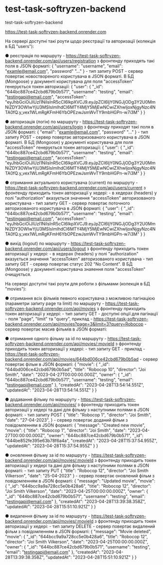 # test-task-softryzen-backend
test-task-softryzen-backend

https://test-task-softryzen-backend.onrender.com

На сервері доступні такі роути щодо реєстрації та авторизації (колекція в БД "users"):

●	реєстрація по маршруту - https://test-task-softryzen-backend.onrender.com/api/users/registration
    з фронтенду приходять такі поля в JSON форматі:
        {
            "username": "username",
            "email": "examle@email.com",
            "password" "..."
        }
        - тип запиту POST
        - сервер повертає новоствореного користувача в JSON форматі. В БД (Mongoose) у документі користувача для поля "accessToken" генерується токен авторизації:
            {
                "user": {
                    "_id": "644bc887ce42cbd679b0b571",
                    "username": "testing",
                    "email": "testingapi@email.com",
                    "accessToken": "eyJhbGciOiJIUzI1NiIsInR5cCI6IkpXVCJ9.eyJpZCI6IjY0NGJjODg3Y2U0MmNiZDY3OWIwYjU3MSIsImlhdCI6MTY4MjY5MjEwNCwiZXhwIjoxNjgyNzc4NTA0fQ.y_vex1WLmRgKFmH6YbOPEzwJsmWvTY9mbHGPn-w7i3M"
                }
            }

●	авторизація (логін) по маршруту - https://test-task-softryzen-backend.onrender.com/api/users/login
    з фронтенду приходят такі поля в JSON форматі:
        {
            "email": "examle@email.com",
            "password" "..."
        }
        - тип запиту POST
        - сервер повертає авторизованого користувача в JSON форматі. В БД (Mongoose) у документі користувача для поля "accessToken" генерується токен авторизації:
            {
                "user": {
                    "_id": "644bc887ce42cbd679b0b571",
                    "username": "testing",
                    "email": "testingapi@email.com",
                    "accessToken": "eyJhbGciOiJIUzI1NiIsInR5cCI6IkpXVCJ9.eyJpZCI6IjY0NGJjODg3Y2U0MmNiZDY3OWIwYjU3MSIsImlhdCI6MTY4MjY5MjEwNCwiZXhwIjoxNjgyNzc4NTA0fQ.y_vex1WLmRgKFmH6YbOPEzwJsmWvTY9mbHGPn-w7i3M"
                }
            }

●	отримання актуального користувача (current) по маршруту - https://test-task-softryzen-backend.onrender.com/api/users/current
    з фронтенду приходить токен авторизації у хедері:
        - в хедерах (headers) у полі "authorization" вказується значення "accessToken" авторизованого користувача
        - тип запиту GET
        - сервер повертає поточного авторизованого користувача в JSON форматі:
            {
                "user": {
                    "_id": "644bc887ce42cbd679b0b571",
                    "username": "testing",
                    "email": "testingapi@email.com",
                    "accessToken": "eyJhbGciOiJIUzI1NiIsInR5cCI6IkpXVCJ9.eyJpZCI6IjY0NGJjODg3Y2U0MmNiZDY3OWIwYjU3MSIsImlhdCI6MTY4MjY5MjEwNCwiZXhwIjoxNjgyNzc4NTA0fQ.y_vex1WLmRgKFmH6YbOPEzwJsmWvTY9mbHGPn-w7i3M"
                }
            }

●	вихід (logout) по маршруту - https://test-task-softryzen-backend.onrender.com/api/users/logout
    з фронтенду приходить токен авторизації у хедері:
        - в хедерах (headers) у полі "authorization" вказується значення "accessToken" авторизованого користувача
        - тип запиту GET
        - сервер повертає статус 202 "No Content". В БД (Mongoose) у документі користувача знаяення поля "accessToken" очищується.



На сервері доступні такі роути для роботи з фільмами (колекція в БД "movies"):

●	отримання всіх фільмів певного користувача з можливою пагінацією (параметри запиту page та limit) по маршруту - https://test-task-softryzen-backend.onrender.com/api/movies
    з фронтенду приходить токен авторизації у хедері:
        - тип запиту GET
        - доступні опції для пагінації - поля "page", "limit" та "query", приклад - https://test-task-softryzen-backend.onrender.com/api/movies?page=3&limit=3?query=Robocop
        - сервер повертає масив фільмів в JSON форматі:

●	отримання одного фільму за id по маршруту - https://test-task-softryzen-backend.onrender.com/api/movies/:movieId
    з фронтенду приходить токен авторизації у хедері:
        - тип запиту GET
        - приклад - https://test-task-softryzen-backend.onrender.com/api/movies/644bd006ce42cbd679b0b5ad
        - сервер повертає фільм в JSON форматі:
            {
                "movie": {
                    "_id": "644bd006ce42cbd679b0b5ad",
                    "title": "Robocop 10",
                    "director": "Joi Smith",
                    "date": "2023-04-27T00:00:00.000Z",
                    "owner": {
                        "_id": "644bc887ce42cbd679b0b571",
                        "username": "testing",
                        "email": "testingapi@email.com"
                    },
                    "createdAt": "2023-04-28T13:54:14.551Z",
                    "updatedAt": "2023-04-28T13:54:14.551Z"
                }
            }

●	додавання фільму по маршруту - https://test-task-softryzen-backend.onrender.com/api/movies/
    з фронтенду приходить токен авторизації у хедері та дані для фільму з наступними полями в JSON форматі:
        - тип запиту POST
            {
                "title": "Robocop 1",
                "director": "Joi Smith",
                "date": "27-04-2023",
            }
        - сервер повертає доданий фільм з повідомленням в JSON форматі:
            {
                "message": "Created new movie",
                "movie": {
                    "title": "Robocop 1",
                    "director": "Joi Smith",
                    "date": "2023-04-27T00:00:00.000Z",
                    "owner": "644bc887ce42cbd679b0b571",
                    "_id": "644be852fe395e63b78f6a4a",
                    "createdAt": "2023-04-28T15:37:54.955Z",
                    "updatedAt": "2023-04-28T15:37:54.955Z"
                }
            }

●	оновлення фільму за id по маршруту - https://test-task-softryzen-backend.onrender.com/api/movies/:movieId
    з фронтенду приходить токен авторизації у хедері та дані для фільму з наступними полями в JSON форматі:
        - тип запиту PUT
        {
            "title": "Robocop 12",
            "director": "Joi Smith Vilkerson",
            "date": "25-04-2023"
        }
        - сервер повертає оновлений фільм з повідомленням в JSON форматі:
            {
                "message": "Updated movie",
                "movie": {
                    "_id": "644bcc9a9a728cc5e0b428a6",
                    "title": "Robocop 12",
                    "director": "Joi Smith Vilkerson",
                    "date": "2023-04-25T00:00:00.000Z",
                    "owner": {
                        "_id": "644bc887ce42cbd679b0b571",
                        "username": "testing",
                        "email": "testingapi@email.com"
                    },
                    "createdAt": "2023-04-28T13:39:38.358Z",
                    "updatedAt": "2023-04-28T15:51:10.921Z"
                }
            }

●	видалення фільму за id по маршруту - https://test-task-softryzen-backend.onrender.com/api/movies/:movieId
    з фронтенду приходить токен авторизації у хедері:
        - тип запиту DELETE
        - сервер повертає видалений фільм з повідомленням в JSON форматі:
            {
                "message": "Movie deleted",
                "movie": {
                    "_id": "644bcc9a9a728cc5e0b428a6",
                    "title": "Robocop 12",
                    "director": "Joi Smith Vilkerson",
                    "date": "2023-04-25T00:00:00.000Z",
                    "owner": {
                        "_id": "644bc887ce42cbd679b0b571",
                        "username": "testing",
                        "email": "testingapi@email.com"
                    },
                    "createdAt": "2023-04-28T13:39:38.358Z",
                    "updatedAt": "2023-04-28T15:51:10.921Z"
                }
            }